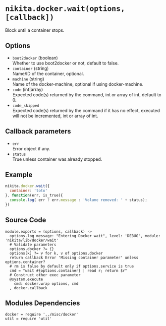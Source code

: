 
# `nikita.docker.wait(options, [callback])`

Block until a container stops.

## Options

* `boot2docker` (boolean)   
  Whether to use boot2docker or not, default to false.
* `container` (string)   
  Name/ID of the container, optional.
* `machine` (string)   
  Name of the docker-machine, optional if using docker-machine.
* `code` (int|array)   
  Expected code(s) returned by the command, int or array of int, default to 0.
* `code_skipped`   
  Expected code(s) returned by the command if it has no effect, executed will
  not be incremented, int or array of int.

## Callback parameters

* `err`   
  Error object if any.   
* `status`   
  True unless container was already stopped.

## Example

```javascript
nikita.docker.wait({
  container: 'toto'
}, function(err, is_true){
  console.log( err ? err.message : 'Volume removed: ' + status);
})
```

## Source Code

    module.exports = (options, callback) ->
      options.log message: "Entering Docker wait", level: 'DEBUG', module: 'nikita/lib/docker/wait'
      # Validate parameters
      options.docker ?= {}
      options[k] ?= v for k, v of options.docker
      return callback Error 'Missing container parameter' unless options.container?
      # rm is false by default only if options.service is true
      cmd = "wait #{options.container} | read r; return $r"
      # Construct other exec parameter
      @system.execute
        cmd: docker.wrap options, cmd
      , docker.callback

## Modules Dependencies

    docker = require '../misc/docker'
    util = require 'util'
